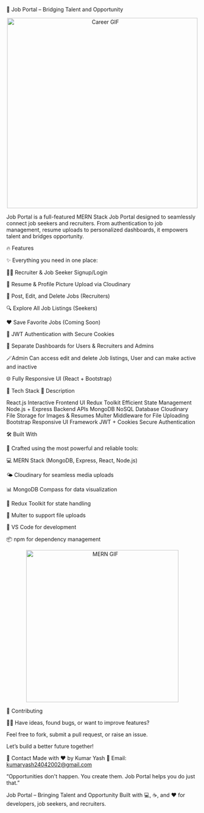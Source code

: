 🚀 Job Portal – Bridging Talent and Opportunity
<p align="center"> <img src="https://media.giphy.com/media/v1.Y2lkPTc5MGI3NjExM2o2NnI0eDBnZHg1NzNmY2syd3Z2ZXRyYXZwNmVjajZkd2Vob2R5OCZlcD12MV8yX3Nk/gig3m5t9jGHU6/giphy.gif" alt="Career GIF" width="500"/> </p>

Job Portal is a full-featured MERN Stack Job Portal designed to seamlessly connect job seekers and recruiters. From authentication to job management, resume uploads to personalized dashboards, it empowers talent and bridges opportunity.

🔥 Features                                    
                   
✨ Everything you need in one place:                
                             
👨‍💼 Recruiter & Job Seeker Signup/Login

📄 Resume & Profile Picture Upload via Cloudinary

📝 Post, Edit, and Delete Jobs (Recruiters)

🔍 Explore All Job Listings (Seekers)

❤️ Save Favorite Jobs (Coming Soon)

🔐 JWT Authentication with Secure Cookies

🧭 Separate Dashboards for Users & Recruiters and Admins

🪄Admin Can access edit and delete Job listings, User and can make active and inactive

🌐 Fully Responsive UI (React + Bootstrap)


🚧 Tech Stack	🧩 Description

React.js	Interactive Frontend UI
Redux Toolkit	Efficient State Management
Node.js + Express	Backend APIs
MongoDB	NoSQL Database
Cloudinary	File Storage for Images & Resumes
Multer	Middleware for File Uploading
Bootstrap	Responsive UI Framework
JWT + Cookies	Secure Authentication

🛠️ Built With

🚀 Crafted using the most powerful and reliable tools:

💻 MERN Stack (MongoDB, Express, React, Node.js)

🌤️ Cloudinary for seamless media uploads

📊 MongoDB Compass for data visualization

🧠 Redux Toolkit for state handling

🧰 Multer to support file uploads

🧩 VS Code for development

📦 npm for dependency management

<p align="center"> <img src="https://media.giphy.com/media/v1.Y2lkPTc5MGI3NjExNzY2cDk2ZHBmcnBzeWdwZ2w3OHB4Zjl3OXJjNzBnYjE2dW41d29mYyZlcD12MV8yX3Nk/10SvWCbt1ytWCc/giphy.gif" alt="MERN GIF" width="400"/> </p>

🙌 Contributing

🧑‍💻 Have ideas, found bugs, or want to improve features?

Feel free to fork, submit a pull request, or raise an issue.

Let’s build a better future together!

📧 Contact
Made with ❤️ by Kumar Yash
📩 Email: kumaryash24042002@gmail.com

“Opportunities don't happen. You create them. Job Portal helps you do just that.”

 Job Portal – Bringing Talent and Opportunity
Built with 💻, ☕, and ❤️ for developers, job seekers, and recruiters.
